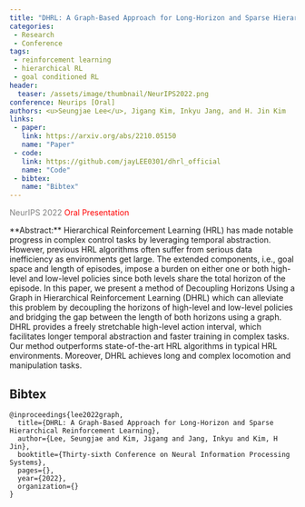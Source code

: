 ```yaml
---
title: "DHRL: A Graph-Based Approach for Long-Horizon and Sparse Hierarchical Reinforcement Learning"
categories:
 - Research
 - Conference
tags:
 - reinforcement learning
 - hierarchical RL
 - goal conditioned RL
header:
  teaser: /assets/image/thumbnail/NeurIPS2022.png
conference: Neurips [Oral]
authors: <u>Seungjae Lee</u>, Jigang Kim, Inkyu Jang, and H. Jin Kim
links:
 - paper: 
   link: https://arxiv.org/abs/2210.05150
   name: "Paper"
 - code:
   link: https://github.com/jayLEE0301/dhrl_official
   name: "Code"
 - bibtex: 
   name: "Bibtex"
---
```

<p> <span style="color:gray"> NeurIPS 2022 </span> <span style="color:red"> Oral Presentation </span></p>
**Abstract:** Hierarchical Reinforcement Learning (HRL) has made notable progress in complex control tasks by leveraging temporal abstraction. However, previous HRL algorithms often suffer from serious data inefficiency as environments get large. The extended components, i.e., goal space and length of episodes, impose a burden on either one or both high-level and low-level policies since both levels share the total horizon of the episode. In this paper, we present a method of Decoupling Horizons Using a Graph in Hierarchical Reinforcement Learning (DHRL) which can alleviate this problem by decoupling the horizons of high-level and low-level policies and bridging the gap between the length of both horizons using a graph. DHRL provides a freely stretchable high-level action interval, which facilitates longer temporal abstraction and faster training in complex tasks. Our method outperforms state-of-the-art HRL algorithms in typical HRL environments. Moreover, DHRL achieves long and complex locomotion and manipulation tasks.



## Bibtex <a id="bibtex"></a>
```
@inproceedings{lee2022graph,
  title={DHRL: A Graph-Based Approach for Long-Horizon and Sparse Hierarchical Reinforcement Learning},
  author={Lee, Seungjae and Kim, Jigang and Jang, Inkyu and Kim, H Jin},
  booktitle={Thirty-sixth Conference on Neural Information Processing Systems},
  pages={},
  year={2022},
  organization={}
}
```
